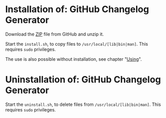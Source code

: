 # Installation of: GitHub Changelog Generator

Download the [ZIP][1] file from GitHub and unzip it.

Start the ``install.sh``, to copy files to ``/usr/local/[lib|bin|man]``.
This requires ``sudo`` privileges.

The use is also possible without installation, see chapter "[Using][2]".


# Uninstallation of: GitHub Changelog Generator

Start the ``uninstall.sh``, to delete files from ``/usr/local/[lib|bin|man]``.
This requires ``sudo`` privileges.


[1]: https://github.com/BugBuster1701/bb_changelog_gen/archive/master.zip
[2]: ../03-using/README.md
